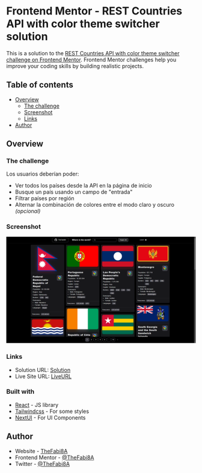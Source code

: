 # Frontend Mentor - REST Countries API with color theme switcher solution

This is a solution to the [REST Countries API with color theme switcher challenge on Frontend Mentor](https://www.frontendmentor.io/challenges/rest-countries-api-with-color-theme-switcher-5cacc469fec04111f7b848ca). Frontend Mentor challenges help you improve your coding skills by building realistic projects.

## Table of contents

- [Overview](#overview)
  - [The challenge](#the-challenge)
  - [Screenshot](#screenshot)
  - [Links](#links)
- [Author](#author)

## Overview

### The challenge

Los usuarios deberían poder:

- Ver todos los países desde la API en la página de inicio
- Busque un país usando un campo de "entrada"
- Filtrar países por región
- Alternar la combinación de colores entre el modo claro y oscuro _(opcional)_

### Screenshot

![](/screenshot.png)

### Links

- Solution URL: [Solution](https://your-solution-url.com)
- Live Site URL: [LiveURL](https://rest-countries-thefabi8a.vercel.app/)

### Built with

- [React](https://reactjs.org/) - JS library
- [Tailwindcss]() - For some styles
- [NextUI](https://nextui.org/) - For UI Components

## Author

- Website - [TheFabi8A](https://www.thefabi8a.dev)
- Frontend Mentor - [@TheFabi8A](https://www.frontendmentor.io/profile/TheFabi8A)
- Twitter - [@TheFabi8A](https://twitter.com/TheFabi8ADev)

